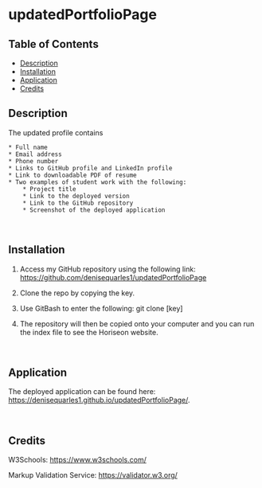 # updatedPortfolioPage

## Table of Contents
* [Description](#description)
* [Installation](#installation)
* [Application](#application)
* [Credits](#credits)

## Description
The updated profile contains

    * Full name
    * Email address 
    * Phone number
    * Links to GitHub profile and LinkedIn profile
    * Link to downloadable PDF of resume
    * Two examples of student work with the following:
        * Project title
        * Link to the deployed version
        * Link to the GitHub repository
        * Screenshot of the deployed application

<br>
 
## Installation
1. Access my GitHub repository using the following link: https://github.com/denisequarles1/updatedPortfolioPage

2. Clone the repo by copying the key.

3. Use GitBash to enter the following: git clone [key]

4. The repository will then be copied onto your computer and you can run the index file to see the Horiseon website.

<br>

## Application
The deployed application can be found here: https://denisequarles1.github.io/updatedPortfolioPage/.

<br>

## Credits
W3Schools: https://www.w3schools.com/

Markup Validation Service: https://validator.w3.org/

